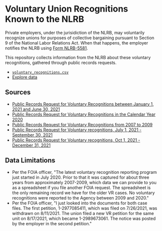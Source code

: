 # Voluntary Union Recognitions Known to the NLRB

Private employers, under the jurisidiction of the NLRB, may voluntarily recognize unions for purposes of collective bargaining pursuant to Section 9 of the National Labor Relations Act. When that happens, the employer notifies the NLRB using [Form NLRB-5581](https://www.nlrb.gov/sites/default/files/attachments/pages/node-195/5581_7-20.pdf). 

This repository collects information from the NLRB about these voluntary recognitions, gathered through public records requests.

* [`voluntary_recognitions.csv`](https://raw.githubusercontent.com/labordata/nlrb-voluntary-recognitions/main/voluntary_recognitions.csv)
* [Explore data](https://flatgithub.com/labordata/nlrb-voluntary-recognitions?filename=voluntary_recognitions.csv)

## Sources

- [Public Records Request for Voluntary Recognitions between January 1, 2021 and June 30, 2021](https://www.muckrock.com/foi/united-states-of-america-10/voluntary-recognitions-january-1-june-30-2021-116304/)
- [Public Records Request for Voluntary Recognitions in the Calendar Year 2020](https://www.muckrock.com/foi/united-states-of-america-10/union-recognitions-from-card-check-process-in-2020-113413/)
- [Public Records Request for Voluntary Recognitions from 2007 to 2009](https://foiaonline.gov/foiaonline/action/public/submissionDetails?trackingNumber=NLRB-2019-001262&type=request)
- [Public Records Request for Voluntary recognitions, July 1, 2021 - September 30, 2021](https://www.muckrock.com/foi/united-states-of-america-10/voluntary-recognitions-july-1-2021-september-30-2021-120357/)
- [Public Records Request for Voluntary recognitions, Oct 1, 2021 - December 31, 2021](https://www.muckrock.com/foi/united-states-of-america-10/voluntary-recognitions-october-1-2021-december-31-2021-122468/)


## Data Limitations

- Per the FOIA officer, "The latest voluntary recognition reporting program just started in July 2020.  Prior to that it was captured for about three years from approximately 2007-2009, which data we can provide to you as a spreadsheet if you file another FOIA request.  The spreadsheet is the only remaining record we have for the older VR cases.  No voluntary recognitions were reported to the Agency between 2009 and 2020."
- Per the FOIA officer, "I just looked into the documents for both case files.  The first petition, 1-2977085411, which was filed on 7/26/2021, was withdrawn on 8/11/2021.  The union filed a new VR petition for the same unit on 8/17/2021, which became 1-2989673061.  The notice was posted by the employer in the second petition."
